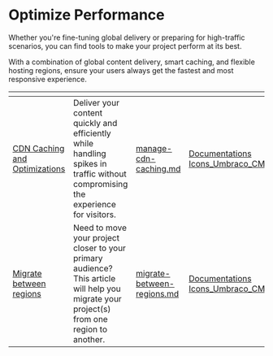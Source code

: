 # Optimize Performance

Whether you're fine-tuning global delivery or preparing for high-traffic scenarios, you can find tools to make your project perform at its best.

With a combination of global content delivery, smart caching, and flexible hosting regions, ensure your users always get the fastest and most responsive experience.

<table data-card-size="large" data-view="cards"><thead><tr><th></th><th></th><th data-hidden data-card-target data-type="content-ref"></th><th data-hidden data-card-cover data-type="files"></th></tr></thead><tbody><tr><td><a href="manage-cdn-caching.md">CDN Caching and Optimizations</a></td><td>Deliver your content quickly and efficiently while handling spikes in traffic without compromising the experience for visitors. </td><td><a href="manage-cdn-caching.md">manage-cdn-caching.md</a></td><td><a href="../.gitbook/assets/Documentations Icons_Umbraco_CMS_Reference_Caching.png">Documentations Icons_Umbraco_CMS_Reference_Caching.png</a></td></tr><tr><td><a href="migrate-between-regions.md">Migrate between regions</a></td><td>Need to move your project closer to your primary audience? This article will help you migrate your project(s) from one region to another.</td><td><a href="migrate-between-regions.md">migrate-between-regions.md</a></td><td><a href="../.gitbook/assets/Documentations Icons_Umbraco_CMS_Implementation_Custom_Routing.png">Documentations Icons_Umbraco_CMS_Implementation_Custom_Routing.png</a></td></tr></tbody></table>
